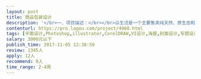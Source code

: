 ```yaml
---                
layout: post       
title: 商品包装设计           
description: '</br>一、项目描述：</br></br>尛生活是一个主要售卖纯天然、原生态和无添加的优质商品的电商品牌，商品主要包含白胡椒、海产品、椰子油、绿茶和蜂蜜等海南特产。</br></br>品牌定位：高端；产品定位：精品。</br></br>二、主要工作：</br></br>1、设计尛生活品牌文字 LOGO；</br>2、定义、输出包装主元素和主风格，包装风格以简约、创意为主；</br>3、设计商品的内、外包装，输出可印刷成果；</br>4、设计商品详情。</br></br>三、可参考产品：</br></br>1、网易严选的商品包装</br>2、关茶的商品包装</br>3、乐纯的商品包装</br></br>四、人员要求：</br></br>1、有较强的设计能力、一定的包装设计经验和创意；</br>2、良好的沟通能力和契约精神；</br>3、对自己的作品有严苛的要求，直到双方都满意为止。</br>'     
contenturl: https://pro.lagou.com/project/4968.html      
tags: [平面设计,Photoshop,illustrator,CorelDRAW,VI设计,海报,封面设计,专题设计,形象设计]            
salary: 3000元以下          
publish_time: 2017-11-05 12:38:59         
review: 1345人                   
apply: 12人                   
recommend: 0人                   
time_range: 2-4周              
---                 
```

